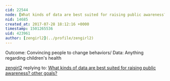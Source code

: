 ```yaml
---
cid: 22544
node: [What kinds of data are best suited for raising public awareness? other goals? ](../notes/gretchengehrke/07-26-2017/what-kinds-of-data-are-best-suited-for-raising-public-awareness-other-goals)
nid: 14685
created_at: 2017-07-28 18:12:16 +0000
timestamp: 1501265536
uid: 423961
author: [zengirl2](../profile/zengirl2)
---
```


Outcome: Convincing people to change behaviors/ Data: Anything regarding children's health

[zengirl2](../profile/zengirl2) replying to: [What kinds of data are best suited for raising public awareness? other goals? ](../notes/gretchengehrke/07-26-2017/what-kinds-of-data-are-best-suited-for-raising-public-awareness-other-goals)

